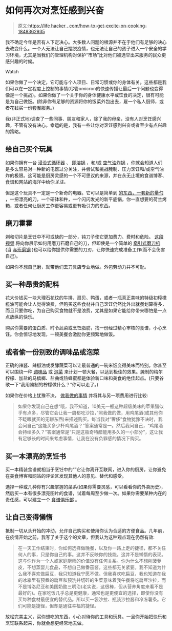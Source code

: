 # 如何再次对烹饪感到兴奋

> 原文:[https://life hacker . com/how-to-get-excite-on-cooking-1848362935](https://lifehacker.com/how-to-get-excited-about-cooking-again-1848362935)

我不确定今年是否有人下定决心。大多数人问题的根源并不在于他们有足够的决心去改变什么。一个人无法让自己摆脱疫情，也无法让自己的孩子进入一个安全的学习环境，尤其是当我们的管理机构对保护“市场”比对他们被选举出来服务的民众更感兴趣的时候。

Watch

如果你做了一个决定，它可能与个人项目、日常习惯或你的身体有关。这些都是我们可以在一定程度上控制的事情(尽管omicron的快速传播让最后一个问题也变得像是一个挑战)。如果你做了一个关于你的身体健康水平或饮食的决定，很有可能是为自己做饭。(除非你有足够的资源将你的饭菜外包出去，雇一个私人厨师，或者花钱买一份套餐服务。)

我(非正式地)调查了一些同事、朋友和家人，除了我的母亲，没有人对烹饪感兴趣，不管有没有决心。幸运的是，我有一些让你对烹饪感到兴奋或者至少有点兴趣的策略。

## 给自己买个玩具

如果你拥有一台 [浸没式循环器](https://lifehacker.com/food-drink/cooking/will-it-sous-vide) 、 [即溶锅](https://lifehacker.com/7-unexpected-things-to-make-in-your-new-instant-pot-1845958274) ，和/或 [空气油炸锅](https://lifehacker.com/the-first-15-things-you-should-cook-in-your-new-air-fry-1848217324) ，你就会知道人们是多么容易对一种新的电器过分关注，并尝试和挑战腌制、压力烹饪和/或空气油炸的极限。这可能是厨房灵感的一个不可思议的来源，并在永无止境的食谱博客、食谱和网站的海洋中给你*关注。*

但是这个玩具不一定是一个新奇的电器。它可以是简单到 [的东西，一套新的量勺](https://lifehacker.com/stop-using-round-measuring-spoons-1848348945) ，一把漂亮的刀，一个研钵和杵，一个闪闪发光的新平底锅，你一直想要的荷兰烤箱，或者任何让厨房工作更容易或更有吸引力的东西。

## 磨刀霍霍

剁和切片是烹饪中不可或缺的一部分，钝刀子使它更加费力、费时和危险。 [这段视频](https://lifehacker.com/a-complete-video-guide-to-sharpening-your-knives-with-a-1758844612) 将向你展示如何用磨刀石磨自己的刀，但即使是一个简单的 [牵引式磨刀机](https://lifehacker.com/in-defense-of-pull-through-knife-sharpeners-1797860631) (当 [与珩磨钢](https://lifehacker.com/how-to-keep-your-knives-sharp-1846972299) )也可以给你提供你需要的刀刃，让你快速完成准备工作(而不会伤害自己)。

如果你不想自己磨，就带他们去刀具店专业地做。外包劳动力并不可耻。

## 买一种昂贵的配料

花大价钱买一块大理石花纹的牛排、扇贝、鸭蛋，或者一瓶真正美味的特级初榨橄榄油可能会让人觉得浪费，但购买这些食材并自己烹饪仍然比外出就餐划算得多，而且只要你吃，为自己购买食物就不是浪费，尤其是如果它能给你带来哪怕是一点点放纵的快乐。

购买你需要的蛋白质、时令蔬菜或烹饪脂肪，找一份经过精心审核的食谱，小心烹饪。你会惊讶地发现，一顿美餐会激励你更频繁地做饭。

## 或者偷一份别致的调味品或泡菜

正确的辣酱、辣椒油或发酵蔬菜可以让最普通的一碗米饭变得美味而特别。你甚至可以围绕一种 [调味品](https://lifehacker.com/the-case-for-buying-fancy-condiments-1834582186) 或 [泡菜](https://lifehacker.com/7-perfect-pickles-you-must-keep-on-hand-at-all-times-1848161356) 来计划一顿大餐，以达到极佳的效果。腌制的梅尔柠檬、加盐的马槟榔、盐曲或热蜂蜜都是体验新口味和美食的绝佳起点。(只要谷歌一下“我用腌制的柠檬做什么？”你可以走了。)

如果你在价格上犹豫不决， [做我做的事情](https://lifehacker.com/the-case-for-buying-fancy-condiments-1834582186) 并将其与另一项费用进行比较:

> 如果你发现自己在想“哦，我不知道，10美元一瓶这种超级美味的苹果醋似乎有点多，尽管它会让我一周都吃沙拉，”照我做的做，用鸡尾酒(或其他你不眨眼就买的无聊东西)来描述购买。每当我对“奢侈”食物犹豫不决时，我会问自己“这能买多少杯鸡尾酒？”答案通常是一。然后我问自己，“鸡尾酒会持续多久？”答案通常是“只是这瓶奇特醋能用多久的一小部分”，这让我有足够长的时间来考虑事情，让我在没有负罪感的情况下购买。

## 买一本漂亮的烹饪书

买一本精装食谱就相当于烹饪中的“”它让你离开互联网，进入你的厨房，让你避免在美食博客和网站的评论区发现其他人的意见、替代和感受。

选择一种或几种你有兴趣掌握的菜系(如果你需要灵感，可以看看你的外卖历史)，然后买一本有很多漂亮图片的食谱，试着每周至少做一次。如果你需要某种内在的责任感，可以建立一个 [食谱俱乐部](https://lifehacker.com/start-a-virtual-recipe-club-1843005461) 。

## 让自己变得懒惰

抵制一切从头开始的冲动，允许自己购买和使用你认为合适的方便食品。几年前，在疫情开始之前，我写了关于这个的文章，但我认为这种观点现在仍然有效:

> 在一天工作结束时，你如何选择做晚餐，以及你一路上走的捷径，都不关任何人的事，只是你自己的事。这并不反映你的技能。这并不是懒惰的表现。这与你作为一个人或家庭厨师的价值没有任何关系。你为什么不想削菠萝皮，不想蒸婴儿食品，不想自己做番茄酱，这些都无关紧要。我不知道为什么我不喜欢做扁豆，我只知道我宁愿不做。但我喜欢吃扁豆，我也知道在我的冰箱里有预煮的扁豆和预洗并切碎的生菜意味着我午餐将吃扁豆沙拉，而不是博洛尼亚和美国奶酪三明治(老实说，这很棒，但从营养角度来看不是最好的)。在家吃饭几乎总是更健康，通常也是更便宜的选择，即使你没有买每种食材最便宜的替代品。所以买一袋沙拉、瓶装沙拉酱和冷冻薯条。它们可能是捷径，但却是通往幸福的捷径。

放松完美主义，买你想吃的东西，小心对待你的工具和玩具。一旦你开始把快乐和烹饪联系起来，你就会想更经常地去做。